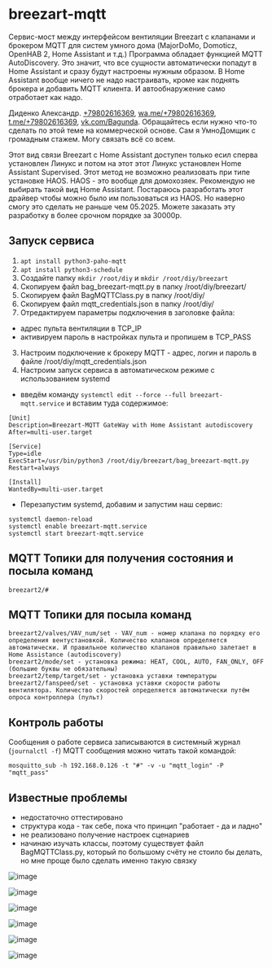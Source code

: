 # breezart-mqtt
Сервис-мост между интерфейсом вентиляции Breezart с клапанами и брокером MQTT для систем умного дома (MajorDoMo, Domoticz, OpenHAB 2, Home Assistant и т.д.)
Программа обладает функцией MQTT AutoDiscovery. Это значит, что все сущности автоматически попадут в Home Assistant и сразу будут настроены нужным образом. В Home Assistant вообще ничего не надо настраивать, кроме как поднять брокера и добавить MQTT клиента. И автообнаружение само отработает как надо.

Диденко Александр. [+79802616369](tel:+79802616369), [wa.me/+79802616369](https://wa.me/+79802616369), [t.me/+79802616369](https://t.me/+79802616369), [vk.com/Bagunda](https://vk.com/Bagunda). Обращайтесь если нужно что-то сделать по этой теме на коммерческой основе. Сам я УмноДомщик с громадным стажем. Могу связать всё со всем.

Этот вид связи Breezart с Home Assistant доступен только есил сперва установлен Линукс и потом на этот этот Линукс установлен Home Assistant Supervised. Этот метод не возможно реализовать при типе установке HAOS. HAOS - это вообще для домохозяек. Рекомендую не выбирать такой вид Home Assistant.
Постараюсь разработать этот драйвер чтобы можно было им пользоваться из HAOS. Но наверно смогу это сделать не раньше чем 05.2025. Можете заказать эту разработку в более срочном порядке за 30000р.

## Запуск сервиса

1. `apt install python3-paho-mqtt`
3. `apt install python3-schedule`
4. Создайте папку `mkdir /root/diy` и `mkdir /root/diy/breezart`
5. Скопируем файл bag_breezart-mqtt.py в папку /root/diy/breezart/
6. Скопируем файл BagMQTTClass.py в папку /root/diy/
7. Скопируем файл mqtt_credentials.json в папку /root/diy/
8. Отредактируем параметры подключения в заголовке файла:
- адрес пульта вентиляции в TCP_IP
- активируем пароль в настройках пульта и пропишем в TCP_PASS
3. Настроим подключение к брокеру MQTT - адрес, логин и пароль в файле /root/diy/mqtt_credentials.json
4. Настроим запуск сервиса в автоматическом режиме с использованием systemd
- введём команду `systemctl edit --force --full breezart-mqtt.service` и вставим туда содержимое:

```
[Unit]
Description=Breezart-MQTT GateWay with Home Assistant autodiscovery
After=multi-user.target

[Service]
Type=idle
ExecStart=/usr/bin/python3 /root/diy/breezart/bag_breezart-mqtt.py
Restart=always

[Install]
WantedBy=multi-user.target
```

- Перезапустим systemd, добавим и запустим наш сервис:

```
systemctl daemon-reload
systemctl enable breezart-mqtt.service
systemctl start breezart-mqtt.service
```

## MQTT Топики для получения состояния и посыла команд

```
breezart2/#
```


## MQTT Топики для посыла команд

```
breezart2/valves/VAV_num/set - VAV_num - номер клапана по порядку его определения вентустановкой. Количество клапанов определяется автоматически. И правильное количество клапанов правильно залетает в Home Assistance (autodiscovery)
breezart2/mode/set - установка режима: HEAT, COOL, AUTO, FAN_ONLY, OFF (большие буквы не обязательны)
breezart2/temp/target/set - установка уставки температуры
breezart2/fanspeed/set - установка уставки скорости работы вентилятора. Количество скоростей определяется автоматически путём опроса контроллера (пульт)
```

## Контроль работы

Сообщения о работе сервиса записываются в системный журнал (`journalctl -f`)
MQTT сообщения можно читать такой командой:
```
mosquitto_sub -h 192.168.0.126 -t "#" -v -u "mqtt_login" -P "mqtt_pass"
```


## Известные проблемы

- недостаточно оттестировано
- структура кода - так себе, пока что принцип "работает - да и ладно"
- не реализовано получение настроек сценариев
- начинаю изучать классы, поэтому существует файл BagMQTTClass.py, который по большому счёту не стоило бы делать, но мне проще было сделать именно такую связку

![image](https://github.com/Bagunda/breezart-mqtt-bridge/assets/16766521/93df6847-0728-490a-9f85-53cf6f44fa83)

![image](https://github.com/Bagunda/breezart-mqtt-bridge/assets/16766521/84616ebc-def4-4626-9fdc-b93b70a63b8f)

![image](https://github.com/Bagunda/breezart-mqtt-bridge/assets/16766521/b70384fe-9c0f-4f0e-a1f5-b3dfcb76499a)

![image](https://github.com/Bagunda/breezart-mqtt-bridge/assets/16766521/893b85c6-20a5-493f-8af6-6ffc3066d4b4)

![image](https://github.com/Bagunda/breezart-mqtt-bridge/assets/16766521/a76a0fe4-2d97-4b6f-845f-55bb407276d7)

![image](https://github.com/Bagunda/breezart-mqtt-bridge/assets/16766521/94563d1a-3524-4402-9f3b-d946047fff29)










